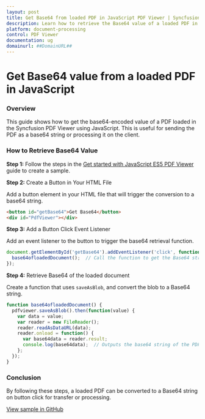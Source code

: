 ```yaml
---
layout: post
title: Get Base64 from loaded PDF in JavaScript PDF Viewer | Syncfusion
description: Learn how to retrieve the Base64 value of a loaded PDF in the Syncfusion JavaScript PDF Viewer using saveAsBlob and FileReader.
platform: document-processing
control: PDF Viewer
documentation: ug
domainurl: ##DomainURL##
---
```


# Get Base64 value from a loaded PDF in JavaScript

### Overview

This guide shows how to get the base64-encoded value of a PDF loaded in the Syncfusion PDF Viewer using JavaScript. This is useful for sending the PDF as a base64 string or processing it on the client.

### How to Retrieve Base64 Value

**Step 1:** Follow the steps in the [Get started with JavaScript ES5 PDF Viewer](https://help.syncfusion.com/document-processing/pdf/pdf-viewer/javascript-es5/getting-started) guide to create a sample.


**Step 2:** Create a Button in Your HTML File

Add a button element in your HTML file that will trigger the conversion to a base64 string.

```html
<button id="getBase64">Get Base64</button>
<div id="PdfViewer"></div>
```

**Step 3:** Add a Button Click Event Listener

Add an event listener to the button to trigger the base64 retrieval function.

```js
document.getElementById('getBase64').addEventListener('click', function() {
  base64ofloadedDocument();  // Call the function to get the Base64 string
});
```

**Step 4:** Retrieve Base64 of the loaded document

Create a function that uses `saveAsBlob`, and convert the blob to a Base64 string.

```js
function base64ofloadedDocument() {
  pdfviewer.saveAsBlob().then(function(value) {
    var data = value;
    var reader = new FileReader();
    reader.readAsDataURL(data);
    reader.onload = function() {
      var base64data = reader.result;
      console.log(base64data);  // Outputs the base64 string of the PDF
    };
  });
}
```
### Conclusion

By following these steps, a loaded PDF can be converted to a Base64 string on button click for transfer or processing.

[View sample in GitHub](https://github.com/SyncfusionExamples/javascript-pdf-viewer-examples/tree/master/How%20to)
